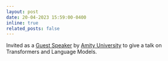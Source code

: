 ```yaml
---
layout: post
date: 20-04-2023 15:59:00-0400
inline: true
related_posts: false
---
```


Invited as a <a href="https://drive.google.com/file/d/1pPAyhbw1oI51FcY5DIARyHqCXceSKLZm/view">Guest Speaker</a> by <a href="https://www.amity.edu/">Amity University</a> to give a talk on Transformers and Language Models.



